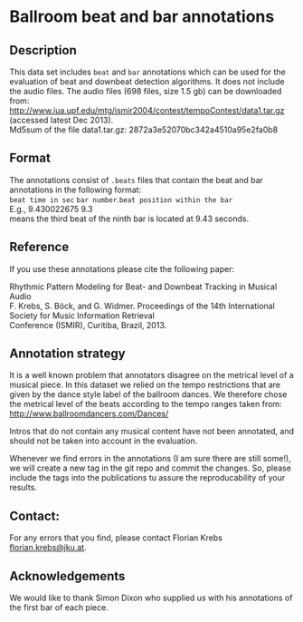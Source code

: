 Ballroom beat and bar annotations
===========

Description
------------
This data set includes `beat` and `bar` annotations which can be used for the evaluation of
beat and downbeat detection algorithms. It does not include the audio files. The audio files (698 files, size 1.5 gb) can be downloaded from:  
<http://www.iua.upf.edu/mtg/ismir2004/contest/tempoContest/data1.tar.gz> (accessed latest Dec 2013).   
Md5sum of the file data1.tar.gz: 2872a3e52070bc342a4510a95e2fa0b8

Format
------------
The annotations consist of `.beats` files that contain the beat and bar annotations in the following format:  
`beat time in sec` `bar number`.`beat position within the bar`  
E.g., 9.430022675	9.3  
means the third beat of the ninth bar is located at 9.43 seconds.

Reference
------------
If you use these annotations please cite the following paper:    

Rhythmic Pattern Modeling for Beat- and Downbeat Tracking in Musical Audio  
F. Krebs, S. Böck, and G. Widmer. 
Proceedings of the 14th International Society for Music Information Retrieval  
Conference (ISMIR), Curitiba, Brazil, 2013.  
   
Annotation strategy
------------
It is a well known problem that annotators disagree on the metrical level of a musical piece. In this dataset we relied on the tempo restrictions that are given by the dance style label of the ballroom dances. We therefore chose the metrical level of the beats according to the tempo ranges taken from:  
<http://www.ballroomdancers.com/Dances/>

Intros that do not contain any musical content have not been annotated, and should not be taken into account in the evaluation.

Whenever we find errors in the annotations (I am sure there are still some!), we will create a new tag in the git repo and commit the changes. So, please include the tags into the publications tu assure the reproducability of your results. 

Contact: 
------------
For any errors that you find, please contact Florian Krebs <florian.krebs@jku.at>.

Acknowledgements
------------
We would like to thank Simon Dixon who supplied us with his annotations of the first bar of each piece.
